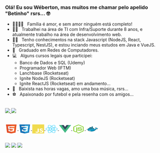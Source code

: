 ### Olá! Eu sou Wéberton, mas muitos me chamar pelo apelido "Betinho" rsrs... 🤓

- 👨‍👩‍👧‍👦 &nbsp; Família é amor, e sem amor ninguém está completo!
- 🧑‍💻 &nbsp; Trabalhei na área de TI com Infra/Suporte durante 8 anos, e atualmente trabalho na área de desenvolvimento web.
- 🧑‍🏫 &nbsp; Tenho conhecimentos na stack Javascript (NodeJS, React, Typescript, NestJS), e estou inciando meus estudos em Java e VueJS.
- 🏅 &nbsp; Graduado em Redes de Computadores.
- 💻 &nbsp; Alguns cursos legais que participei:
  - Banco de Dados e SQL (Udemy)
  - Programador Web (IFTM)
  - Lanchbase (Rocketseat)
  - Ignite NodeJS (Rocketseat)
  - Ignite ReactJS (Rocketseat) em andamento...<br>
- 🎸 &nbsp; Baixista nas horas vagas, amo uma boa música, rsrs...
- ⚽️ &nbsp; Apaixonado por futebol e pela resenha com os amigos...
<br>
<div>
  <a href="https://github.com/webertonMendes">
  <img height="180em" src="https://github-readme-stats.vercel.app/api?username=webertonMendes&show_icons=true&theme=slateorange&include_all_commits=true&count_private=true"/>
  <img height="180em" src="https://github-readme-stats.vercel.app/api/top-langs/?username=webertonMendes&layout=compact&langs_count=7&theme=slateorange"/>
</div>
<br>
<div style="display: inline_block"><br>
  <img align="center" alt="Weberton-HTML" height="30" width="40" src="https://raw.githubusercontent.com/devicons/devicon/master/icons/html5/html5-original.svg">
  <img align="center" alt="Weberton-CSS" height="30" width="40" src="https://raw.githubusercontent.com/devicons/devicon/master/icons/css3/css3-original.svg">
  <img align="center" alt="Weberton-Js" height="30" width="40" src="https://raw.githubusercontent.com/devicons/devicon/master/icons/javascript/javascript-plain.svg">
  <img align="center" alt="Weberton-React" height="30" width="40" src="https://raw.githubusercontent.com/devicons/devicon/master/icons/react/react-original.svg">
  <img align="center" alt="Weberton-Ubuntu" height="30" width="40" src="https://raw.githubusercontent.com/devicons/devicon/master/icons/vuejs/vuejs-original.svg">
  <img align="center" alt="Weberton-Node" height="30" width="40" src="https://raw.githubusercontent.com/devicons/devicon/master/icons/nodejs/nodejs-original.svg">
  <img align="center" alt="Weberton-Docker" height="30" width="40" src="https://raw.githubusercontent.com/devicons/devicon/master/icons/docker/docker-original.svg">
</div> 
  
  ##
  
<div>
  <a href="https://www.linkedin.com/in/weberton-mendes/" target="_blank"><img src="https://img.shields.io/badge/-LinkedIn-%230077B5?style=for-the-badge&logo=linkedin&logoColor=white" target="_blank"></a>
  <a href="https://www.instagram.com/weberton.mi" target="_blank"><img src="https://img.shields.io/badge/-Instagram-%23E4405F?style=for-the-badge&logo=instagram&logoColor=white" target="_blank"></a>
  <a href = "mailto:weberton.mendes@hotmail.com"><img src="https://img.shields.io/badge/Microsoft_Outlook-0078D4?style=for-the-badge&logo=microsoft-outlook&logoColor=white" target="_blank"></a>
</div>

